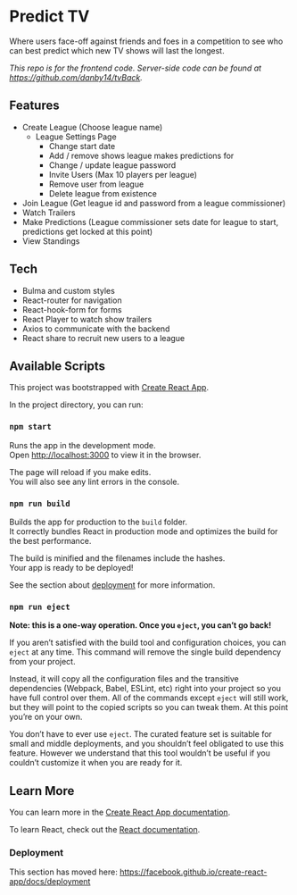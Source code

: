 # Predict TV

Where users face-off against friends and foes in a competition to see who can best predict which new TV shows will last the longest.

*This repo is for the frontend code. Server-side code can be found at https://github.com/danby14/tvBack.*

## Features
- Create League (Choose league name)
  - League Settings Page
    - Change start date
    - Add / remove shows league makes predictions for
    - Change / update league password
    - Invite Users (Max 10 players per league)
    - Remove user from league
    - Delete league from existence
- Join League (Get league id and password from a league commissioner)
- Watch Trailers
- Make Predictions (League commissioner sets date for league to start, predictions get locked at this point)
- View Standings

## Tech
- Bulma and custom styles
- React-router for navigation
- React-hook-form for forms
- React Player to watch show trailers
- Axios to communicate with the backend
- React share to recruit new users to a league

## Available Scripts

This project was bootstrapped with [Create React App](https://github.com/facebook/create-react-app).

In the project directory, you can run:

### `npm start`

Runs the app in the development mode.<br>
Open [http://localhost:3000](http://localhost:3000) to view it in the browser.

The page will reload if you make edits.<br>
You will also see any lint errors in the console.

### `npm run build`

Builds the app for production to the `build` folder.<br>
It correctly bundles React in production mode and optimizes the build for the best performance.

The build is minified and the filenames include the hashes.<br>
Your app is ready to be deployed!

See the section about [deployment](https://facebook.github.io/create-react-app/docs/deployment) for more information.

### `npm run eject`

**Note: this is a one-way operation. Once you `eject`, you can’t go back!**

If you aren’t satisfied with the build tool and configuration choices, you can `eject` at any time. This command will remove the single build dependency from your project.

Instead, it will copy all the configuration files and the transitive dependencies (Webpack, Babel, ESLint, etc) right into your project so you have full control over them. All of the commands except `eject` will still work, but they will point to the copied scripts so you can tweak them. At this point you’re on your own.

You don’t have to ever use `eject`. The curated feature set is suitable for small and middle deployments, and you shouldn’t feel obligated to use this feature. However we understand that this tool wouldn’t be useful if you couldn’t customize it when you are ready for it.

## Learn More

You can learn more in the [Create React App documentation](https://facebook.github.io/create-react-app/docs/getting-started).

To learn React, check out the [React documentation](https://reactjs.org/).

### Deployment

This section has moved here: https://facebook.github.io/create-react-app/docs/deployment
